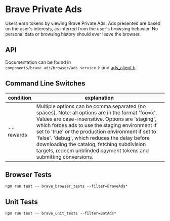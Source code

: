 # Brave Private Ads

Users earn tokens by viewing Brave Private Ads. Ads presented are based on the user's interests, as inferred from the user's browsing behavior. No personal data or browsing history should ever leave the browser.

## API

Documentation can be found in `components/brave_ads/browser/ads_service.h` and [ads_client.h](include/bat/ads/ads_client.h).

## Command Line Switches

| condition |explanation|
|-----------|-----------|
| --rewards | Multiple options can be comma separated (no spaces). Note: all options are in the format 'foo=x'. Values are case-insensitive. Options are 'staging', which forces ads to use the staging environment if set to 'true' or the production environment if set to 'false'. 'debug', which reduces the delay before downloading the catalog, fetching subdivision targets, redeem unblinded payment tokens and submitting conversions. |

## Browser Tests
```
npm run test -- brave_browser_tests --filter=BraveAds*
```

## Unit Tests
```
npm run test -- brave_unit_tests --filter=BatAds*
```
